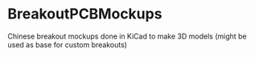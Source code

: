 # BreakoutPCBMockups
Chinese breakout mockups done in KiCad to make 3D models (might be used as base for custom breakouts)
